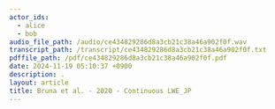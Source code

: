 ```yaml
---
actor_ids:
  - alice
  - bob
audio_file_path: /audio/ce434829286d8a3cb21c38a46a902f0f.wav
transcript_path: /transcript/ce434829286d8a3cb21c38a46a902f0f.txt
pdffile_path: /pdf/ce434829286d8a3cb21c38a46a902f0f.pdf
date: 2024-11-19 05:10:37 +0900
description: .
layout: article
title: Bruna et al. - 2020 - Continuous LWE_JP
---
```


